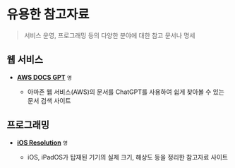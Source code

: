 # 유용한 참고자료

> 서비스 운영, 프로그래밍 등의 다양한 분야에 대한 참고 문서나 명세

## 웹 서비스

- **[AWS DOCS GPT](https://www.awsdocsgpt.com)** `영`

	- 아마존 웹 서비스(AWS)의 문서를 ChatGPT를 사용하여 쉽게 찾아볼 수 있는 문서 검색 사이트

## 프로그래밍

- **[iOS Resolution](https://www.ios-resolution.com)** `영`

	- iOS, iPadOS가 탑재된 기기의 실제 크기, 해상도 등을 정리한 참고자료 사이트
